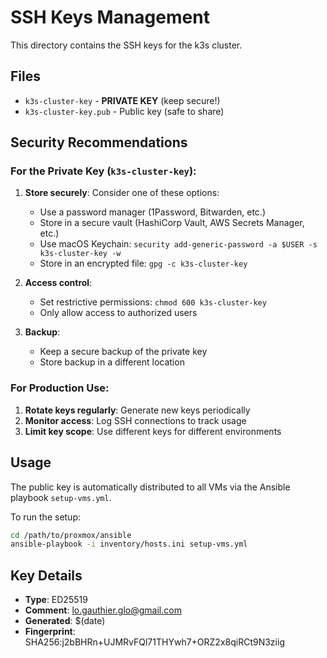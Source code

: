 # SSH Keys Management

This directory contains the SSH keys for the k3s cluster.

## Files

- `k3s-cluster-key` - **PRIVATE KEY** (keep secure!)
- `k3s-cluster-key.pub` - Public key (safe to share)

## Security Recommendations

### For the Private Key (`k3s-cluster-key`):

1. **Store securely**: Consider one of these options:
   - Use a password manager (1Password, Bitwarden, etc.)
   - Store in a secure vault (HashiCorp Vault, AWS Secrets Manager, etc.)
   - Use macOS Keychain: `security add-generic-password -a $USER -s k3s-cluster-key -w`
   - Store in an encrypted file: `gpg -c k3s-cluster-key`

2. **Access control**: 
   - Set restrictive permissions: `chmod 600 k3s-cluster-key`
   - Only allow access to authorized users

3. **Backup**: 
   - Keep a secure backup of the private key
   - Store backup in a different location

### For Production Use:

1. **Rotate keys regularly**: Generate new keys periodically
2. **Monitor access**: Log SSH connections to track usage
3. **Limit key scope**: Use different keys for different environments

## Usage

The public key is automatically distributed to all VMs via the Ansible playbook `setup-vms.yml`.

To run the setup:
```bash
cd /path/to/proxmox/ansible
ansible-playbook -i inventory/hosts.ini setup-vms.yml
```

## Key Details

- **Type**: ED25519
- **Comment**: lo.gauthier.glo@gmail.com
- **Generated**: $(date)
- **Fingerprint**: SHA256:j2bBHRn+UJMRvFQl71THYwh7+ORZ2x8qiRCt9N3ziig 